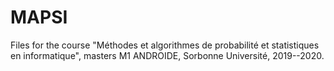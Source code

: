 # MAPSI

Files for the course "Méthodes et algorithmes de probabilité et statistiques en informatique", masters M1 ANDROIDE, Sorbonne Université, 2019--2020.
